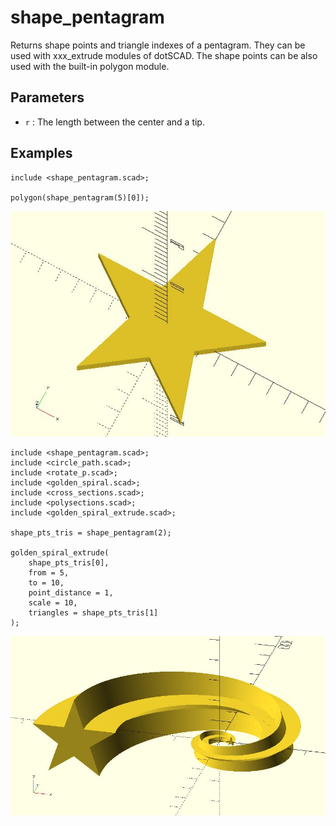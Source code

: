 # shape_pentagram

Returns shape points and triangle indexes of a pentagram. They can be used with xxx_extrude modules of dotSCAD. The shape points can be also used with the built-in polygon module. 

## Parameters

- `r` : The length between the center and a tip.

## Examples

	include <shape_pentagram.scad>;

	polygon(shape_pentagram(5)[0]);

![shape_pentagram](images/lib-shape_pentagram-1.JPG)

	include <shape_pentagram.scad>;
	include <circle_path.scad>;
	include <rotate_p.scad>;
	include <golden_spiral.scad>;
	include <cross_sections.scad>;
	include <polysections.scad>;
	include <golden_spiral_extrude.scad>;

	shape_pts_tris = shape_pentagram(2);

	golden_spiral_extrude(
		shape_pts_tris[0], 
		from = 5, 
		to = 10, 
		point_distance = 1,
		scale = 10,
		triangles = shape_pts_tris[1]
	);

![shape_pentagram](images/lib-shape_pentagram-2.JPG)

